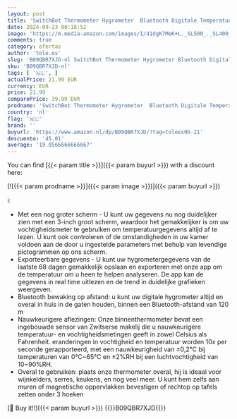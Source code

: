 ```yaml
---
layout: post
title: 'SwitchBot Thermometer Hygrometer  Bluetooth Digitale Temperatuur Vochtigheid Sensor met Smart Alert & Data Opslag  LCD Scherm Digitale Thermo Hygrometer voor kamertemperatuur Kelder Garage'
date: 2024-09-23 00:18:52
image: 'https://m.media-amazon.com/images/I/41dgK7MeK+L._SL500_._SL400_.jpg'
comments: true
category: ofertas
author: 'tole.es'
slug: 'B09QBR7XJD-nl SwitchBot Thermometer Hygrometer Bluetooth Digitale...'
sku: 'B09QBR7XJD-nl'
tags: [ '🇳🇱', ]
actualPrice: 21.99 EUR
currency: EUR
price: 21.99
comparePrice: 39.99 EUR
prodname: 'SwitchBot Thermometer Hygrometer  Bluetooth Digitale Temperatuur Vochtigheid Sensor met Smart Alert & Data Opslag  LCD Scherm Digitale Thermo Hygrometer voor kamertemperatuur Kelder Garage'
country: 'nl'
flag: '🇳🇱'
brand: ''
buyurl: 'https://www.amazon.nl/dp/B09QBR7XJD/?tag=tolees0b-21'
descuento: '45.01'
average: '19.0566666666667'
---
```


You can find [{{< param title >}}]({{< param buyurl >}}) with a discount here:

[![{{< param prodname >}}]({{< param image >}})]({{< param buyurl >}})

ℹ️:

- Met een nog groter scherm - U kunt uw gegevens nu nog duidelijker zien met een 3-inch groot scherm, waardoor het gemakkelijker is om uw vochtigheidsmeter te gebruiken om temperatuurgegevens altijd af te lezen. U kunt ook controleren of de omstandigheden in uw kamer voldoen aan de door u ingestelde parameters met behulp van levendige pictogrammen op ons scherm.
- Exporteerbare gegevens - U kunt uw hygrometergegevens van de laatste 68 dagen gemakkelijk opslaan en exporteren met onze app om de temperatuur om u heen te helpen analyseren. De app kan de gegevens in real time uitlezen en de trend in duidelijke grafieken weergeven.
- Bluetooth bewaking op afstand: u kunt uw digitale hygrometer altijd en overal in huis in de gaten houden, binnen een Bluetooth-afstand van 120 m
- Nauwkeurigere aflezingen: Onze binnenthermometer bevat een ingebouwde sensor van Zwitserse makelij die u nauwkeurigere temperatuur- en vochtigheidsmetingen geeft in zowel Celsius als Fahrenheit. eranderingen in vochtigheid en temperatuur worden 10x per seconde gerapporteerd, met een nauwkeurigheid van ±0,2°C bij temperaturen van 0°C~65°C en ±2%RH bij een luchtvochtigheid van 10~90%RH.
- Overal te gebruiken: plaats onze thermometer overal, hij is ideaal voor wijnkelders, serres, keukens, en nog veel meer. U kunt hem zelfs aan muren of magnetische oppervlakken bevestigen of rechtop op tafels zetten onder 3 hoeken

[🛒 Buy it!!]({{< param buyurl >}})
{{<world>}}B09QBR7XJD{{</world>}}

